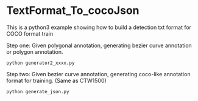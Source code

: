 # TextFormat_To_cocoJson

This is a python3 example showing how to build a detection txt format for COCO format train  

Step one: Given polygonal annotation, generating bezier curve annotation or polygon annotation.
```
python generator2_xxxx.py
```

Step two: Given bezier curve annotation, generating coco-like annotation format for training. (Same as CTW1500)  
```
python generate_json.py
```

